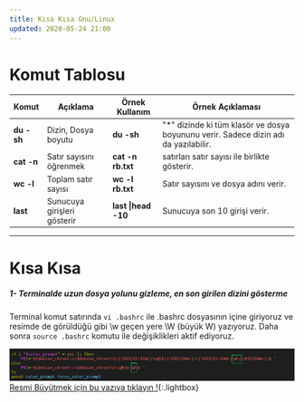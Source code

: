 ```yaml
---
title: Kısa Kısa Gnu/Linux
updated: 2020-05-24 21:00
---
```



# Komut Tablosu 

Komut | Açıklama | Örnek Kullanım | Örnek Açıklaması
--- | --- | --- | --- | 
**du -sh** | Dizin, Dosya boyutu | **du -sh** | "*"  dizinde ki tüm klasör ve dosya boyununu verir. Sadece dizin adı da yazılabilir.
**cat -n** | Satır sayısını öğrenmek | **cat -n rb.txt** | satırları satır sayısı ile birlikte gösterir.
**wc -l** | Toplam satır sayısı | **wc -l rb.txt** | Satır sayısını ve dosya adını verir.
**last** | Sunucuya girişleri gösterir | **last \|head -10** | Sunucuya son 10 girişi verir.

---

# Kısa Kısa 

##### 1- Terminalde uzun dosya yolunu gizleme, en son girilen dizini gösterme

Terminal komut satırında `vi .bashrc` ile .bashrc dosyasının içine giriyoruz ve  resimde de görüldüğü gibi  \w geçen yere \W (büyük W) yazıyoruz. Daha sonra `source .bashrc` komutu ile değişiklikleri aktif ediyoruz. 

![vi .bashrc](../assets/kisa-kisa-linux/dosya-yolu-gizleme.png) [Resmi Büyütmek için bu yazıya tıklayın !](../assets/kisa-kisa-linux/dosya-yolu-gizleme.png){:.lightbox}









